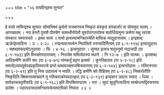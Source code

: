 +++
title = "०६ वायविन्द्रश्च सुन्वत"

+++

हे वायो त्वमिन्द्रश्च सुन्वतः सोमाभिषवं कुर्वतो यजमानस्य निष्कृतं संस्कृतं संस्कर्तारं वा सोममुपा यातम् । आगच्छतम् । नरा हेनरौ पुरुषौ पौरुषेण सामर्थ्येनोपेतौ युवरोरागतयोश्च सतोर्धियामुना कर्मणा मक्षु त्वरया संस्कारः सम्पत्स्यते । इत्था सत्यं ॥ वायो इत्यस्यामन्त्रितस्येति षाष्ठिक माद्युदात्तत्वम् । इन्द्रशब्द ऋज्रेन्द्रेत्यादिना । उ । २-२८ । रन्प्रत्ययान्तत्वेन निपातितो ञ्नत्यादिर्नित्यम् (पा ६-१-१९७) इत्याद्युदात्तः । चशब्दश्चादयोऽनुदात्ताः । फि । ४-१६ । इत्यनुदात्तः । सुन्वत इत्यत्र शतुरनुमो नद्यजादी (पा ६-१-१७३) इति विभक्तेरुदात्तत्वम् । निरत्येष समित्येतस्य स्थाने । नि १२-७ । इति यास्कः । कृतशब्द आदिकर्मणि कर्तरि क्तः (पा ३-४-७१) संस्कर्तुं प्रवृत्त इत्यर्थः । कुगतिप्रादयः (पा २-२-१८) इति समासेऽव्ययपूर्वपदप्रकृतिस्वरत्वे प्राप्ते थाथघञ्क्ताजबित्रकाणाम् (पा ६-२-१४४) इत्यन्तोदात्तः । गतिरनन्तरः (पा ६-२-४९) इति तु निस उदात्तत्वं न भवति । तद्धि कर्मणि क्ते विहितम् (पा ६-२-४८) निष्करोतीति निष्कृदिति क्विबन्तव्याख्याने तु गतिकारकोपपदात्कृत् (पा ६-२-१३९) इत्यृकार उदात्तः स्यात् । धिया । सावेकाचस्तृतीयादिः (पा ६-१-१६८) इति विभक्तिरुदात्ता । नरा । सुपां सुलुगित्यादिना सम्बोधनाद्विवचनस्य डादेशः । पदात्परत्वादामन्त्रितस्येत्याष्टमिको निघातः ॥ ६ ॥